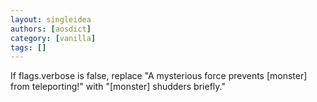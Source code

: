 ```yaml
---
layout: singleidea
authors: [aosdict]
category: [vanilla]
tags: []
---
```

If flags.verbose is false, replace "A mysterious force prevents [monster] from teleporting!" with "[monster] shudders briefly."
